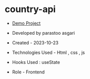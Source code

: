 # country-api


- [Demo Project]()

- Developed by parastoo asgari

- Created - 2023-10-23

- Technologies Used - Html , css , js 

- Hooks Used : useState 

- Role - Frontend


